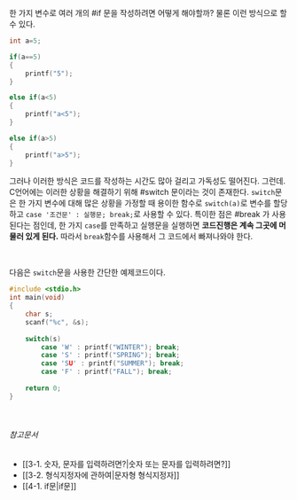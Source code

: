 한 가지 변수로 여러 개의 #if 문을 작성하려면 어떻게 해야할까?
물론 이런 방식으로 할 수 있다.

```C
int a=5;

if(a==5)
{
	printf("5");
}

else if(a<5)
{
	printf("a<5");
}

else if(a>5)
{
	printf("a>5");
}
```

그러나 이러한 방식은 코드를 작성하는 시간도 많아 걸리고 가독성도 떨어진다. 그런데. C언어에는 이러한
상황을 해결하기 위해 #switch 문이라는 것이 존재한다. `switch`문은 한 가지 변수에 대해 많은 상황을
가정할 때 용이한 함수로 `switch(a)`로 변수를 할당하고 `case '조건문' : 실행문; break;`로 사용할
수 있다. 특이한 점은 #break 가 사용된다는 점인데, 한 가지 `case`를 만족하고 실행문을 실행하면
**코드진행은 계속 그곳에 머물러 있게 된다.**  따라서 `break`함수를 사용해서 그 코드에서 빠져나와야 한다.

<br>

다음은 `switch`문을 사용한 간단한 예제코드이다.

```c
#include <stdio.h>
int main(void)
{
	char s;
	scanf("%c", &s);
	
	switch(s)
		case 'W' : printf("WINTER"); break;
		case 'S' : printf("SPRING"); break;
		case 'SU' : printf("SUMMER"); break;
		case 'F' : printf("FALL"); break;
	
	return 0;
}
```

<br>

###### 참고문서
- [[3-1. 숫자, 문자를 입력하려면?|숫자 또는 문자를 입력하려면?]]
- [[3-2. 형식지정자에 관하여|문자형 형식지정자]]
- [[4-1. if문|if문]]

<br>
